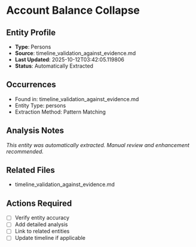 # Account Balance Collapse

## Entity Profile
- **Type**: Persons
- **Source**: timeline_validation_against_evidence.md
- **Last Updated**: 2025-10-12T03:42:05.119806
- **Status**: Automatically Extracted

## Occurrences
- Found in: timeline_validation_against_evidence.md
- Entity Type: persons
- Extraction Method: Pattern Matching

## Analysis Notes
*This entity was automatically extracted. Manual review and enhancement recommended.*

## Related Files
- timeline_validation_against_evidence.md

## Actions Required
- [ ] Verify entity accuracy
- [ ] Add detailed analysis
- [ ] Link to related entities
- [ ] Update timeline if applicable
